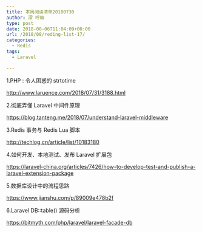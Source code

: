 ```yaml
---
title: 本周阅读清单20180730
author: 深 呼吸
type: post
date: 2018-08-06T11:04:09+00:00
url: /2018/08/reding-list-17/
categories:
  - Redis
tags:
  - Laravel

---
```

1.PHP : 令人困惑的 strtotime
  
<a href="http://www.laruence.com/2018/07/31/3188.html" target="_blank" rel="noopener nofollow">http://www.laruence.com/2018/07/31/3188.html</a>

2.彻底弄懂 Laravel 中间件原理
  
<a href="https://blog.tanteng.me/2018/07/understand-laravel-middleware" target="_blank" rel="noopener">https://blog.tanteng.me/2018/07/understand-laravel-middleware</a>

3.Redis 事务与 Redis Lua 脚本
  
<a href="http://techlog.cn/article/list/10183180" target="_blank" rel="noopener nofollow">http://techlog.cn/article/list/10183180</a>

4.如何开发、本地测试、发布 Laravel 扩展包
  
<a href="https://laravel-china.org/articles/7426/how-to-develop-test-and-publish-a-laravel-extension-package" target="_blank" rel="noopener nofollow">https://laravel-china.org/articles/7426/how-to-develop-test-and-publish-a-laravel-extension-package</a>
<!--more-->
5.数据库设计中的流程思路
  
<a href="https://www.jianshu.com/p/89009e478b2f" target="_blank" rel="noopener nofollow">https://www.jianshu.com/p/89009e478b2f</a>

6.Laravel DB::table() 源码分析
  
<a href="https://bitmyth.com/php/laravel/laravel-facade-db" target="_blank" rel="noopener nofollow">https://bitmyth.com/php/laravel/laravel-facade-db</a>